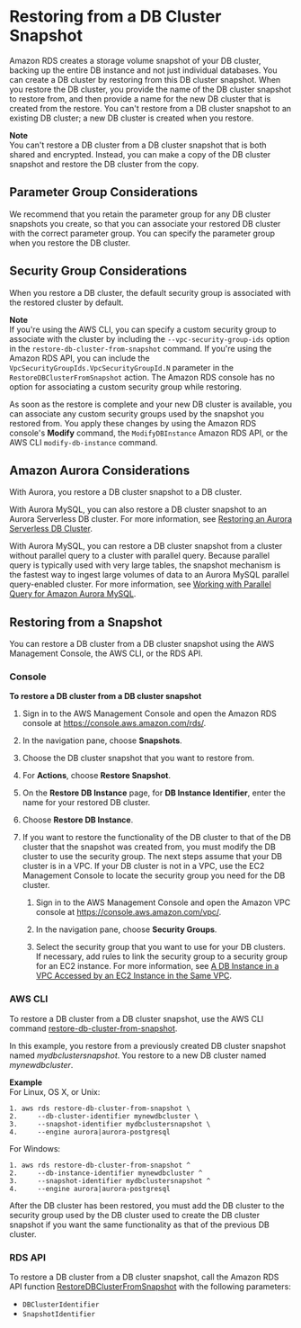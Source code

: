 # Restoring from a DB Cluster Snapshot<a name="USER_RestoreFromSnapshot"></a>

Amazon RDS creates a storage volume snapshot of your DB cluster, backing up the entire DB instance and not just individual databases\. You can create a DB cluster by restoring from this DB cluster snapshot\. When you restore the DB cluster, you provide the name of the DB cluster snapshot to restore from, and then provide a name for the new DB cluster that is created from the restore\. You can't restore from a DB cluster snapshot to an existing DB cluster; a new DB cluster is created when you restore\. 

**Note**  
You can't restore a DB cluster from a DB cluster snapshot that is both shared and encrypted\. Instead, you can make a copy of the DB cluster snapshot and restore the DB cluster from the copy\.

## Parameter Group Considerations<a name="USER_RestoreFromSnapshot.Parameters"></a>

We recommend that you retain the parameter group for any DB cluster snapshots you create, so that you can associate your restored DB cluster with the correct parameter group\. You can specify the parameter group when you restore the DB cluster\. 

## Security Group Considerations<a name="USER_RestoreFromSnapshot.Security"></a>

When you restore a DB cluster, the default security group is associated with the restored cluster by default\.

**Note**  
If you're using the AWS CLI, you can specify a custom security group to associate with the cluster by including the `--vpc-security-group-ids` option in the `restore-db-cluster-from-snapshot` command\.
If you're using the Amazon RDS API, you can include the `VpcSecurityGroupIds.VpcSecurityGroupId.N` parameter in the `RestoreDBClusterFromSnapshot` action\.
The Amazon RDS console has no option for associating a custom security group while restoring\.

As soon as the restore is complete and your new DB cluster is available, you can associate any custom security groups used by the snapshot you restored from\. You apply these changes by using the Amazon RDS console's **Modify** command, the `ModifyDBInstance` Amazon RDS API, or the AWS CLI `modify-db-instance` command\.

## Amazon Aurora Considerations<a name="USER_RestoreFromSnapshot.Aurora"></a>

With Aurora, you restore a DB cluster snapshot to a DB cluster\.

With Aurora MySQL, you can also restore a DB cluster snapshot to an Aurora Serverless DB cluster\. For more information, see [Restoring an Aurora Serverless DB Cluster](aurora-serverless.restorefromsnapshot.md)\.

With Aurora MySQL, you can restore a DB cluster snapshot from a cluster without parallel query to a cluster with parallel query\. Because parallel query is typically used with very large tables, the snapshot mechanism is the fastest way to ingest large volumes of data to an Aurora MySQL parallel query\-enabled cluster\. For more information, see [Working with Parallel Query for Amazon Aurora MySQL](aurora-mysql-parallel-query.md)\.

## Restoring from a Snapshot<a name="USER_RestoreFromSnapshot.Restoring"></a>

You can restore a DB cluster from a DB cluster snapshot using the AWS Management Console, the AWS CLI, or the RDS API\.

### Console<a name="USER_RestoreFromSnapshot.CON"></a>

**To restore a DB cluster from a DB cluster snapshot**

1. Sign in to the AWS Management Console and open the Amazon RDS console at [https://console\.aws\.amazon\.com/rds/](https://console.aws.amazon.com/rds/)\.

1. In the navigation pane, choose **Snapshots**\.

1. Choose the DB cluster snapshot that you want to restore from\. 

1. For **Actions**, choose **Restore Snapshot**\. 

1. On the **Restore DB Instance** page, for **DB Instance Identifier**, enter the name for your restored DB cluster\. 

1. Choose **Restore DB Instance**\. 

1. If you want to restore the functionality of the DB cluster to that of the DB cluster that the snapshot was created from, you must modify the DB cluster to use the security group\. The next steps assume that your DB cluster is in a VPC\. If your DB cluster is not in a VPC, use the EC2 Management Console to locate the security group you need for the DB cluster\. 

   1. Sign in to the AWS Management Console and open the Amazon VPC console at [https://console\.aws\.amazon\.com/vpc/](https://console.aws.amazon.com/vpc/)\. 

   1. In the navigation pane, choose **Security Groups**\. 

   1. Select the security group that you want to use for your DB clusters\. If necessary, add rules to link the security group to a security group for an EC2 instance\. For more information, see [A DB Instance in a VPC Accessed by an EC2 Instance in the Same VPC](USER_VPC.Scenarios.md#USER_VPC.Scenario1)\. 

### AWS CLI<a name="USER_RestoreFromSnapshot.CLI"></a>

To restore a DB cluster from a DB cluster snapshot, use the AWS CLI command [restore\-db\-cluster\-from\-snapshot](https://docs.aws.amazon.com/cli/latest/reference/rds/restore-db-cluster-from-snapshot.html)\. 

In this example, you restore from a previously created DB cluster snapshot named *mydbclustersnapshot*\. You restore to a new DB cluster named *mynewdbcluster*\. 

**Example**  
For Linux, OS X, or Unix:  

```
1. aws rds restore-db-cluster-from-snapshot \
2.     --db-cluster-identifier mynewdbcluster \
3.     --snapshot-identifier mydbclustersnapshot \
4.     --engine aurora|aurora-postgresql
```
For Windows:  

```
1. aws rds restore-db-cluster-from-snapshot ^
2.     --db-instance-identifier mynewdbcluster ^
3.     --snapshot-identifier mydbclustersnapshot ^
4.     --engine aurora|aurora-postgresql
```

After the DB cluster has been restored, you must add the DB cluster to the security group used by the DB cluster used to create the DB cluster snapshot if you want the same functionality as that of the previous DB cluster\.

### RDS API<a name="USER_RestoreFromSnapshot.API"></a>

To restore a DB cluster from a DB cluster snapshot, call the Amazon RDS API function [RestoreDBClusterFromSnapshot](https://docs.aws.amazon.com/AmazonRDS/latest/APIReference/API_RestoreDBClusterFromSnapshot.html) with the following parameters: 
+ `DBClusterIdentifier` 
+ `SnapshotIdentifier` 